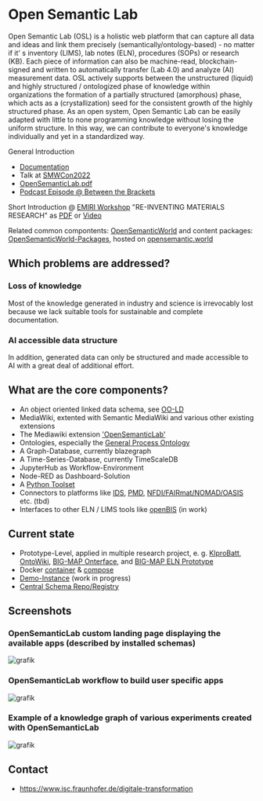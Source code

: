 # Open Semantic Lab

Open Semantic Lab (OSL) is a holistic web platform that can capture all data and ideas and link them precisely (semantically/ontology-based) - no matter if it' s inventory (LIMS), lab notes (ELN), procedures (SOPs) or research (KB). 
Each piece of information can also be machine-read, blockchain-signed and written to automatically transfer (Lab 4.0) and analyze (AI) measurement data. 
OSL actively supports between the unstructured (liquid) and highly structured / ontologized phase of knowledge within organizations the formation of a partially structured (amorphous) phase, which acts as a (crystallization) seed for the consistent growth of the highly structured phase.
As an open system, Open Semantic Lab can be easily adapted with little to none programming knowledge without losing the uniform structure. 
In this way, we can contribute to everyone's knowledge individually and yet in a standardized way.

General Introduction 
* [Documentation](https://opensemantic.world/wiki/Item:OSWdb485a954a88465287b341d2897a84d6)
* Talk at [SMWCon2022](https://youtu.be/aBl6i7k4pIY)
* [OpenSemanticLab.pdf](https://github.com/OpenSemanticLab/.github/files/9684923/2022-08-31_OpenSemanticLab.pdf)
* [Podcast Episode @ Between the Brackets](https://betweenthebrackets.libsyn.com/episode-129-simon-stier)

Short Introduction @ [EMIRI Workshop](https://emiri.eu/2022/07/04/digital-revolution-in-materials-discovery/) "RE-INVENTING MATERIALS RESEARCH" as [PDF](https://emiri.eu/wp-content/uploads/2022/07/7.-2022-06-30_MAP-Workshop_Grenoble_OpenSemanticLab_v2.pdf) or [Video](https://youtu.be/MZlk5Gzy0tc?t=1564)

Related common compontents: [OpenSemanticWorld](https://github.com/OpenSemanticWorld)
and content packages: [OpenSemanticWorld-Packages](https://github.com/OpenSemanticWorld-Packages), hosted on [opensemantic.world](https://opensemantic.world)

## Which problems are addressed?

### Loss of knowledge
Most of the knowledge generated in industry and science is irrevocably lost because we lack suitable tools for sustainable and complete documentation.

### AI accessible data structure
In addition, generated data can only be structured and made accessible to AI with a great deal of additional effort. 

## What are the core components?
* An object oriented linked data schema, see [OO-LD](https://github.com/OO-LD/schema)
* MediaWiki, extented with Semantic MediaWiki and various other existing extensions
* The Mediawiki extension ['OpenSemanticLab'](https://github.com/OpenSemanticLab/mediawiki-extensions-OpenSemanticLab)
* Ontologies, especially the [General Process Ontology](https://github.com/General-Process-Ontology/ontology)
* A Graph-Database, currently blazegraph
* A Time-Series-Database, currently TimeScaleDB
* JupyterHub as Workflow-Environment
* Node-RED as Dashboard-Solution
* A [Python Toolset](https://github.com/OpenSemanticLab/osw-python)
* Connectors to platforms like [IDS](https://internationaldataspaces.org/), [PMD](https://material-digital.de/), [NFDI/FAIRmat/NOMAD/OASIS](https://www.fairmat-nfdi.eu) etc. (tbd)
* Interfaces to other ELN / LIMS tools like [openBIS](https://openbis.ch/) (in work)

## Current state
* Prototype-Level, applied in multiple research project, e. g. [KIproBatt](https://kiprobatt.de/wiki), [OntoWiki](https://onto-wiki.eu/wiki/Main_Page), [BIG-MAP Onterface](https://onterface.open-semantic-lab.org/wiki/), and [BIG-MAP ELN Prototype](https://osl-sandbox.big-map.eu) 
* Docker [container](https://github.com/OpenSemanticLab/docker-compose-osl-wiki) & [compose](https://github.com/OpenSemanticLab/osl-mw-docker-compose) 
* [Demo-Instance](https://demo.open-semantic-lab.org) (work in progress)
* [Central Schema Repo/Registry](https://opensemantic.world)

## Screenshots
### OpenSemanticLab custom landing page displaying the available apps (described by installed schemas)
![grafik](https://github.com/OpenSemanticLab/.github/assets/52674635/3284cf2c-fdf7-442d-ba64-596a101d6817)
### OpenSemanticLab workflow to build user specific apps
![grafik](https://github.com/OpenSemanticLab/.github/assets/52674635/4aa7344e-95d3-4491-ad72-6cffcc93bace)
### Example of a knowledge graph of various experiments created with OpenSemanticLab
![grafik](https://github.com/OpenSemanticLab/.github/assets/52674635/455dadb0-82d2-4563-abac-a3e2d87d5185)




## Contact
* https://www.isc.fraunhofer.de/digitale-transformation
